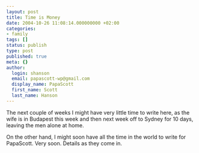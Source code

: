 ```yaml
---
layout: post
title: Time is Money
date: 2004-10-26 11:08:14.000000000 +02:00
categories:
- family
tags: []
status: publish
type: post
published: true
meta: {}
author:
  login: shanson
  email: papascott-wp@gmail.com
  display_name: PapaScott
  first_name: Scott
  last_name: Hanson
---
```

<p>The next couple of weeks I might have very little time to write here, as the wife is in Budapest this week and then next week off to Sydney for 10 days, leaving the men alone at home.</p>
<p>On the other hand, I might soon have all the time in the world to write for PapaScott. Very soon. Details as they come in.</p>
